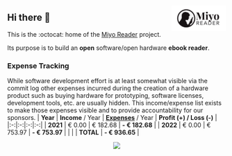 <a href="https://miyo-reader.io/"><img align="right" src="https://raw.githubusercontent.com/miyo-reader/.github/main/logo/miyo-horizontal-1501x700.png" width="25%"></a>
## Hi there 👋
This is the :octocat: home of the [Miyo Reader](https://miyo-reader.io) project.

Its purpose is to build an **open** software/open hardware **ebook reader**.

### Expense Tracking
While software development effort is at least somewhat visible via the commit log other expenses incurred during the creation of a hardware product such as buying hardware for prototyping, software licenses, development tools, etc. are usually hidden. This income/expense list exists to make those expenses visible and to provide accountability for our sponsors.
| **Year** | **Income** / Year | [**Expenses**](https://github.com/miyo-reader/.github/tree/main/invoices) / Year | **Profit (+) / Loss (-)** |
|:-:|:-:|:-:|:-:|
| **2021** | €   0.00 | € 182.68 | **- € 182.68** |
| **2022** | €   0.00 | € 753.97 | **- € 753.97** |
| | | **TOTAL** | **- € 936.65** |

<p align="center">
  <a href="https://miyo-reader.io/"><img src="https://github.com/107-systems/.github/raw/main/logo/miyo-colour-typo-1501x1501.png" width="40%"></a>
</p>
